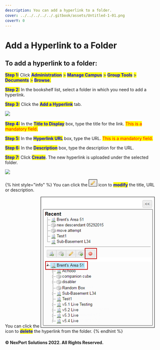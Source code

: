 ```yaml
---
description: You can add a hyperlink to a folder.
cover: ../../../../../.gitbook/assets/Untitled-1-01.png
coverY: 0
---
```


# Add a Hyperlink to a Folder

## To add a hyperlink to a folder:

<mark style="color:blue;">**Step 1:**</mark> Click <mark style="color:blue;">**Administration**</mark> <mark style="color:blue;">></mark> <mark style="color:blue;">**Manage Campus**</mark> <mark style="color:blue;">></mark> <mark style="color:blue;">**Group Tools**</mark> <mark style="color:blue;">></mark> <mark style="color:blue;">**Documents**</mark> <mark style="color:blue;">></mark> <mark style="color:blue;">**Browse**</mark><mark style="color:blue;">.</mark>

<mark style="color:blue;">**Step 2:**</mark> In the bookshelf list, select a folder in which you need to add a hyperlink.

<mark style="color:blue;">**Step 3:**</mark> Click the <mark style="color:blue;">**Add a Hyperlink**</mark> tab.

![](../../../../../.gitbook/assets/Folder\_Add\_Hyperlink\_550x334.png)

<mark style="color:blue;">**Step 4:**</mark> In the <mark style="color:blue;">**Title to Display**</mark> box, type the title for the link. <mark style="color:red;background-color:yellow;">This is a mandatory field.</mark>

<mark style="color:blue;">**Step 5:**</mark> In the <mark style="color:blue;">**Hyperlink URL**</mark> box, type the URL. <mark style="color:red;background-color:yellow;">This is a mandatory field.</mark>

<mark style="color:blue;">**Step 6:**</mark> In the <mark style="color:blue;">**Description**</mark> box, type the description for the URL.

<mark style="color:blue;">**Step 7:**</mark> Click <mark style="color:blue;">**Create**</mark>. The new hyperlink is uploaded under the selected folder.

![](<../../../../../.gitbook/assets/Folder\_Add\_Hyperlink 1\_550x287.png>)

{% hint style="info" %}
You can click the ![](../../../../../.gitbook/assets/Edit.png) icon to <mark style="color:blue;">**modify**</mark> the title, URL or description.

You can click the ![](../../../../../.gitbook/assets/delete907e.png) icon to <mark style="color:blue;">**delete**</mark> the hyperlink from the folder.
{% endhint %}

#### © NexPort Solutions 2022. All Rights Reserved.
